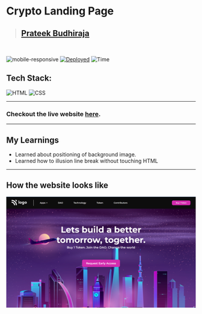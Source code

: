 # Crypto Landing Page

> ## [Prateek Budhiraja](https://prateekbudhiraja.in)

<br/>

![mobile-responsive](https://img.shields.io/badge/Mobile%20Responsive-Yes-green)
[![Deployed](https://img.shields.io/badge/Deployed-Yes-green)](https://crypto-landing-seven.vercel.app/)
![Time](https://img.shields.io/badge/Time%20Taken-3.5hrs-green)

## Tech Stack:

![HTML](https://img.shields.io/badge/html-3670A0?style=for-the-badge&logo=html5&logoColor=white)
![CSS](https://img.shields.io/badge/CSS-%234ea94b.svg?style=for-the-badge&logo=css3&logoColor=white)

---

### Checkout the live website [here](https://crypto-landing-seven.vercel.app/).

---

## My Learnings

- Learned about positioning of background image.
- Learned how to illusion line break without touching HTML

---

## How the website looks like

<p align="center">
<img src="desktop.png" max-width=600px>
</p>
